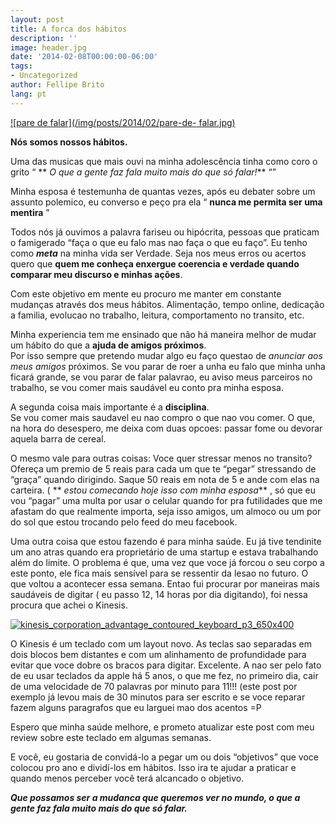 ```yaml
---
layout: post
title: A forca dos hábitos
description: ''
image: header.jpg
date: '2014-02-08T00:00:00-06:00'
tags:
- Uncategorized
author: Fellipe Brito
lang: pt
---
```


[![pare de falar](/img/posts/2014/02/pare-de-
falar.jpg)](/img/posts/2014/02/pare-de-falar.jpg)

**Nós somos nossos hábitos.**

Uma das musicas que mais ouvi na minha adolescência tinha como coro o grito “
** _O que a gente faz fala muito mais do que só falar!_** “”

Minha esposa é testemunha de quantas vezes, após eu debater sobre um assunto
polemico, eu converso e peço pra ela “ **nunca me permita ser uma mentira** ”

Todos nós já ouvimos a palavra fariseu ou hipócrita, pessoas que praticam o
famigerado “faça o que eu falo mas nao faça o que eu faço”. Eu tenho como
**_meta_** na minha vida ser Verdade. Seja nos meus erros ou acertos quero que
**quem me conheça enxergue coerencia e verdade quando comparar meu discurso e
minhas ações**.

Com este objetivo em mente eu procuro me manter em constante mudanças através
dos meus hábitos. Alimentação, tempo online, dedicação a familia, evolucao no
trabalho, leitura, comportamento no transito, etc.

Minha experiencia tem me ensinado que não há maneira melhor de mudar um hábito
do que a **ajuda de amigos próximos**.  
Por isso sempre que pretendo mudar algo eu faço questao de _anunciar aos meus
amigos_ próximos. Se vou parar de roer a unha eu falo que minha unha ficará
grande, se vou parar de falar palavrao, eu aviso meus parceiros no trabalho,
se vou comer mais saudável eu conto pra minha esposa.

A segunda coisa mais importante é a **disciplina**.  
Se vou comer mais saudavel eu nao compro o que nao vou comer. O que, na hora
do desespero, me deixa com duas opcoes: passar fome ou devorar aquela barra de
cereal.

O mesmo vale para outras coisas: Voce quer stressar menos no transito? Ofereça
um premio de 5 reais para cada um que te “pegar” stressando de “graça” quando
dirigindo. Saque 50 reais em nota de 5 e ande com elas na carteira. ( **
_estou comecando hoje isso com minha esposa_** , só que eu vou “pagar” uma
multa por usar o celular quando for pra futilidades que me afastam do que
realmente importa, seja isso amigos, um almoco ou um por do sol que estou
trocando pelo feed do meu facebook.

Uma outra coisa que estou fazendo é para minha saúde. Eu já tive tendinite um
ano atras quando era proprietário de uma startup e estava trabalhando além do
limite. O problema é que, uma vez que voce já forcou o seu corpo a este ponto,
ele fica mais sensível para se ressentir da lesao no futuro. O que voltou a
acontecer essa semana. Entao fui procurar por maneiras mais saudáveis de
digitar ( eu passo 12, 14 horas por dia digitando), foi nessa procura que
achei o Kinesis.

[![kinesis_corporation_advantage_contoured_keyboard_p3_650x400](/img/posts/2014/02/kinesis_corporation_advantage_contoured_keyboard_p3_650x40.jpg)](/img/posts/2014/02/kinesis_corporation_advantage_contoured_keyboard_p3_650x400.jpg)

O Kinesis é um teclado com um layout novo. As teclas sao separadas em dois
blocos bem distantes e com um alinhamento de profundidade para evitar que voce
dobre os bracos para digitar. Excelente. A nao ser pelo fato de eu usar
teclados da apple há 5 anos, o que me fez, no primeiro dia, cair de uma
velocidade de 70 palavras por minuto para 11!!! (este post por exemplo já
levou mais de 30 minutos para ser escrito e se voce reparar fazem alguns
paragrafos que eu larguei mao dos acentos =P

Espero que minha saúde melhore, e prometo atualizar este post com meu review
sobre este teclado em algumas semanas.

E você, eu gostaria de convidá-lo a pegar um ou dois “objetivos” que voce
colocou pro ano e dividí-los em hábitos. Isso ira te ajudar a praticar e
quando menos perceber você terá alcancado o objetivo.

**_Que possamos ser a mudanca que queremos ver no mundo, o que a gente faz
fala muito mais do que só falar._**

